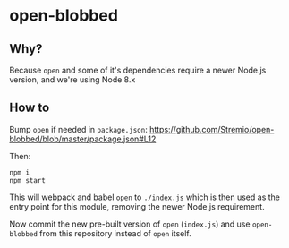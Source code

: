 # open-blobbed

## Why?

Because `open` and some of it's dependencies require a newer Node.js version, and we're using Node 8.x

## How to

Bump `open` if needed in `package.json`: https://github.com/Stremio/open-blobbed/blob/master/package.json#L12

Then:
```
npm i
npm start
```

This will webpack and babel `open` to `./index.js` which is then used as the entry point for this module, removing the newer Node.js requirement.

Now commit the new pre-built version of `open` (`index.js`) and use `open-blobbed` from this repository instead of `open` itself.